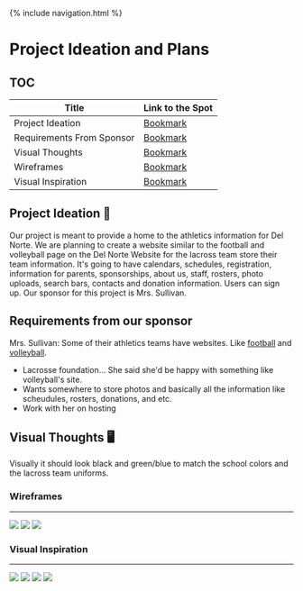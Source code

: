{% include navigation.html %}

# Project Ideation and Plans 

## TOC

| Title | Link to the Spot |
|--------------------- | ------------------|
| Project Ideation | [Bookmark](https://christinlee367.github.io/womenInSTEMandDavid/visual#project-ideation) |
| Requirements From Sponsor | [Bookmark](https://christinlee367.github.io/womenInSTEMandDavid/visual#requirements-from-our-sponsor) |
| Visual Thoughts | [Bookmark](https://christinlee367.github.io/womenInSTEMandDavid/visual#visual-thoughts) |
| Wireframes | [Bookmark](https://christinlee367.github.io/womenInSTEMandDavid/visual#wireframes) |
| Visual Inspiration | [Bookmark](https://christinlee367.github.io/womenInSTEMandDavid/visual#visual-inspiration) |


## Project Ideation 🚀
Our project is meant to provide a home to the athletics information for Del Norte. We are planning to create a website similar to the football and volleyball page on the Del Norte Website for the lacross team store their team information. It's going to have calendars, schedules, registration, information for parents, sponsorships, about us, staff, rosters, photo uploads, search bars, contacts and donation information. Users can sign up. Our sponsor for this project is Mrs. Sullivan. <br>

## Requirements from our sponsor 
Mrs. Sullivan: Some of their athletics teams have websites. Like [football](https://www.dnfootball.com/) and [volleyball](https://dnhsboysvolleyball.com/). 
- Lacrosse foundation... She said she'd be happy with something like volleyball's site.
- Wants somewhere to store photos and basically all the information like scheudules, rosters, donations, and etc.
- Work with her on hosting

## Visual Thoughts 🖥
Visually it should look black and green/blue to match the school colors and the lacross team uniforms.<br>


### Wireframes
***
![](https://i.postimg.cc/rmR10g18/Screenshot-2022-03-18-113929.png)
![](https://i.postimg.cc/nr8vv72q/Screenshot-2022-03-18-113955.png)
![](https://i.postimg.cc/3wcjxzDS/Screenshot-2022-03-18-114024.png)

### Visual Inspiration
***
![](https://i.postimg.cc/JhnggVLP/Screen-Shot-2022-03-18-at-11-40-56-AM.png)
![](https://i.postimg.cc/bwLW3YKZ/Screen-Shot-2022-03-18-at-11-41-12-AM.png)
![](https://i.postimg.cc/mr5qWXZR/Screen-Shot-2022-03-18-at-11-42-17-AM.png)
![](https://i.postimg.cc/c4ypJbRL/Screen-Shot-2022-03-18-at-11-42-25-AM.png)
